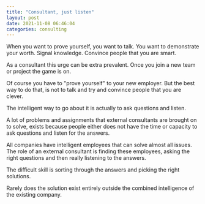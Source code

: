 ```yaml
---
title: "Consultant, just listen"
layout: post
date: 2021-11-08 06:46:04
categories: consulting
---
```


When you want to prove yourself, you want to talk. You want to demonstrate your worth. Signal knowledge. Convince people that you are smart.

As a consultant this urge can be extra prevalent. Once you join a new team or project the game is on.

Of course you have to "prove yourself" to your new employer. But the best way to do that, is not to talk and try and convince people that you are clever.

The intelligent way to go about it is actually to ask questions and listen.

A lot of problems and assignments that external consultants are brought on to solve, exists because people either does not have the time or capacity to ask questions and listen for the answers.

All companies have intelligent employees that can solve almost all issues. The role of an external consultant is finding these employees, asking the right questions and then really listening to the answers.

The difficult skill is sorting through the answers and picking the right solutions.

Rarely does the solution exist entirely outside the combined intelligence of the existing company.
